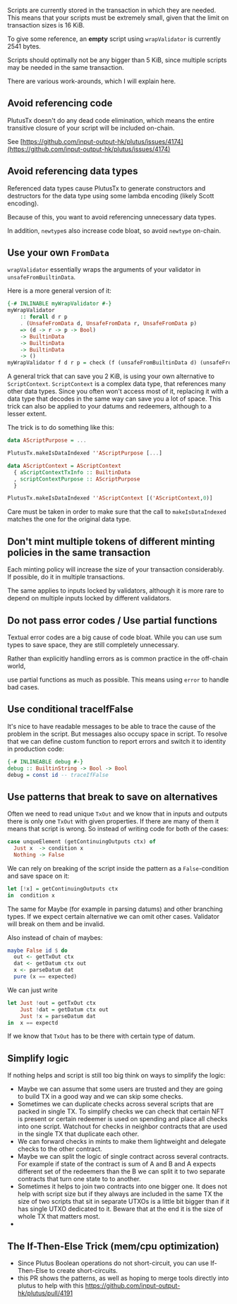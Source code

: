 Scripts are currently stored in the transaction in which they are needed. This means that your scripts must be extremely small, given that the limit on transaction sizes is 16 KiB.

To give some reference, an **empty** script using `wrapValidator` is currently 2541 bytes.

Scripts should optimally not be any bigger than 5 KiB, since multiple scripts may be needed in the same transaction.

There are various work-arounds, which I will explain here.

## Avoid referencing code

PlutusTx doesn&#39;t do any dead code elimination, which means the entire transitive closure of your script will be included on-chain.

See [https://github.com/input-output-hk/plutus/issues/4174](https://github.com/input-output-hk/plutus/issues/4174)

## Avoid referencing data types

Referenced data types cause PlutusTx to generate constructors and destructors for the data type using some lambda encoding (likely Scott encoding).

Because of this, you want to avoid referencing unnecessary data types.

In addition, `newtype`s also increase code bloat, so avoid `newtype` on-chain.

## Use your own `FromData`

`wrapValidator` essentially wraps the arguments of your validator in `unsafeFromBuiltinData`.

Here is a more general version of it:

```haskell
{-# INLINABLE myWrapValidator #-}
myWrapValidator
    :: forall d r p
    . (UnsafeFromData d, UnsafeFromData r, UnsafeFromData p)
    => (d -> r -> p -> Bool)
    -> BuiltinData
    -> BuiltinData
    -> BuiltinData
    -> ()
myWrapValidator f d r p = check (f (unsafeFromBuiltinData d) (unsafeFromBuiltinData r) (unsafeFromBuiltinData p))
```

A general trick that can save you 2 KiB, is using your own alternative to `ScriptContext`. `ScriptContext` is a complex data type, that references many other data types. Since you often won&#39;t access most of it, replacing it with a data type that decodes in the same way can save you a lot of space. This trick can also be applied to your datums and redeemers, although to a lesser extent.

The trick is to do something like this:

```haskell
data AScriptPurpose = ...

PlutusTx.makeIsDataIndexed ''AScriptPurpose [...]

data AScriptContext = AScriptContext
  { aScriptContextTxInfo :: BuiltinData
  , scriptContextPurpose :: AScriptPurpose
  }

PlutusTx.makeIsDataIndexed ''AScriptContext [('AScriptContext,0)]
```

Care must be taken in order to make sure that the call to `makeIsDataIndexed` matches the one for the original data type.

## Don&#39;t mint multiple tokens of different minting policies in the same transaction

Each minting policy will increase the size of your transaction considerably. If possible, do it in multiple transactions.

The same applies to inputs locked by validators, although it is more rare to depend on multiple inputs locked by different validators.

## Do not pass error codes / Use partial functions

Textual error codes are a big cause of code bloat. While you can use sum types to save space, they are still completely unnecessary.

Rather than explicitly handling errors as is common practice in the off-chain world,

use partial functions as much as possible. This means using `error` to handle bad cases.

## Use conditional traceIfFalse

It&#39;s nice to have readable messages to be able to trace the cause of the problem in the script. But messages also occupy space in script. To resolve that we can define custom function to report errors and switch it to identity in production code:

```haskell
{-# INLINEABLE debug #-}
debug :: BuiltinString -> Bool -> Bool
debug = const id -- traceIfFalse
```

## Use patterns that break to save on alternatives

Often we need to read unique `TxOut` and we know that in inputs and outputs there is only one `TxOut`  with given properties. If there are many of them it means that script is wrong. So instead of writing code for both of the cases:

```haskell
case unqueElement (getContinuingOutputs ctx) of
  Just x  -> condition x
  Nothing -> False
```

We can rely on breaking of the script inside the pattern as a `False`-condition and save space on it:

```haskell
let [!x] = getContinuingOutputs ctx
in  condition x
```

The same for Maybe (for example in parsing datums) and other branching types. If we expect certain alternative we can omit other cases. Validator will break on them and be invalid.

Also instead of chain of maybes:

```haskell
maybe False id $ do
  out <- getTxOut ctx
  dat <- getDatum ctx out
  x <- parseDatum dat
  pure (x == expected)
```

We can just write

```haskell
let Just !out = getTxOut ctx
    Just !dat = getDatum ctx out
    Just !x = parseDatum dat
in  x == expectd
```

If we know that `TxOut` has to be there with certain type of datum.

## Simplify logic

If nothing helps and script is still too big think on ways to simplify the logic:

-  Maybe we can assume that some users are trusted and they are going to build TX in a good way and we can skip some checks. 
- Sometimes we can duplicate checks across several scripts that are packed in single TX. To simplify checks we can check that certain NFT is present or certain redeemer is used on spending and place all checks into one script. Watchout for checks in neighbor contracts that are used in the single TX that duplicate each other.
- We can forward checks in mints to make them lightweight and delegate checks to the other contract.
- Maybe we can split the logic of single contract across several contracts. For example if state of the contract is sum of A and B and A expects different set of the redeemers than the B we can split it to two separate contracts that turn one state to to another.
- Sometimes it helps to join two contracts into one bigger one. It does not help with script size but if they always are included in the same TX the size of two scripts that sit in separate UTXOs is a little bit bigger than if it has single UTXO dedicated to it. Beware that at the end it is the size of whole TX that matters most.
- 

## The If-Then-Else Trick (mem/cpu optimization)
- Since Plutus Boolean operations do not short-circuit, you can use If-Then-Else to create short-circuits.
- this PR shows the patterns, as well as hoping to merge tools directly into plutus to help with this https://github.com/input-output-hk/plutus/pull/4191

